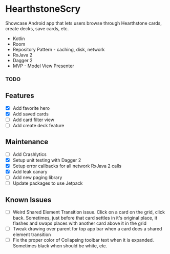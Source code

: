 # HearthstoneScry

Showcase Android app that lets users browse through Hearthstone cards, create decks, save cards, etc.

- Kotlin
- Room
- Repository Pattern - caching, disk, network
- RxJava 2
- Dagger 2
- MVP - Model View Presenter

### TODO

Features
------
- [x] Add favorite hero
- [x] Add saved cards
- [ ] Add card filter view
- [ ] Add create deck feature

Maintenance
------
- [ ] Add Crashlytics
- [x] Setup unit testing with Dagger 2
- [x] Setup error callbacks for all network RxJava 2 calls
- [x] Add leak canary
- [ ] Add new paging library
- [ ] Update packages to use Jetpack

Known Issues
------
- [ ] Weird Shared Element Transition issue. Click on a card on the grid, click back. Sometimes, just before that card settles in it's original place, it flashes and swaps places with another card above it in the grid
- [ ] Tweak drawing over parent for top app bar when a card does a shared element transition
- [ ] Fix the proper color of Collapsing toolbar text when it is expanded. Sometimes black when should be white, etc.
